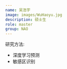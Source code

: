 ```yaml
---
name: 吴浩宇
image: images/WuHaoyu.jpg
description: 硕士生
role: master
group: NAO
---
```


研究方法: 
* 深度学习预测
* 敏感区识别